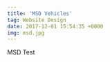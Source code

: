 ```yaml
---
title: 'MSD Vehicles'
tag: Website Design
date: 2017-12-01 15:54:35 +0000
img: msd.jpg
---
```


MSD Test
